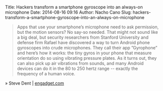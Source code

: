 Title: Hackers transform a smartphone gyroscope into an always-on microphone
Date: 2014-08-16 09:16
Author: Nacho Cano
Slug: hackers-transform-a-smartphone-gyroscope-into-an-always-on-microphone

> Apps that use your smartphone’s microphone need to ask permission, but
> the motion sensors? No say-so needed. That might not sound like a big
> deal, but security researchers from Stanford University and defense
> firm Rafael have discovered a way to turn Android phone gyroscopes
> into crude microphones. They call their app ”Gyrophone” and here’s how
> it works: the tiny gyros in your phone that measure orientation do so
> using vibrating pressure plates. As it turns out, they can also pick
> up air vibrations from sounds, and many Android devices can do it in
> the 80 to 250 hertz range -- exactly the frequency of a human voice.

» Steve Dent | [engadget.com][]

  [engadget.com]: http://www.engadget.com/2014/08/15/gyrophone-eavesdropping-hack/
    "Hackers transform a smartphone gyroscope into an always-on microphone"
